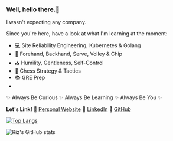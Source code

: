 ### Well, hello there.👋 


I wasn't expecting any company. 

Since you're here, have a look at what I'm learning at the moment:

- 💻 Site Reliability Engineering, Kubernetes & Golang
- 🎾 Forehand, Backhand, Serve, Volley & Chip
- ⛪ Humility, Gentleness, Self-Control
- 🏁 Chess Strategy & Tactics
- 📚 GRE Prep
- 

✨ Always Be Curious ✨ Always Be Learning ✨ Always Be You ✨

**Let's Link!** 🔗 [Personal Website](https://www.whitneylampkin.com) 🔗 [LinkedIn](https://www.linkedin.com/in/whitneynl/) 🔗 [GitHub](https://github.com/whitneylampkin) 


[![Top Langs](https://github-readme-stats.vercel.app/api/top-langs/?username=WhitneyLampkin)](https://github.com/WhitneyLampkin/github-readme-stats)

![Riz's GitHub stats](https://github-readme-stats.vercel.app/api?username=WhitneyLampkin&show_icons=true&theme=dark)
